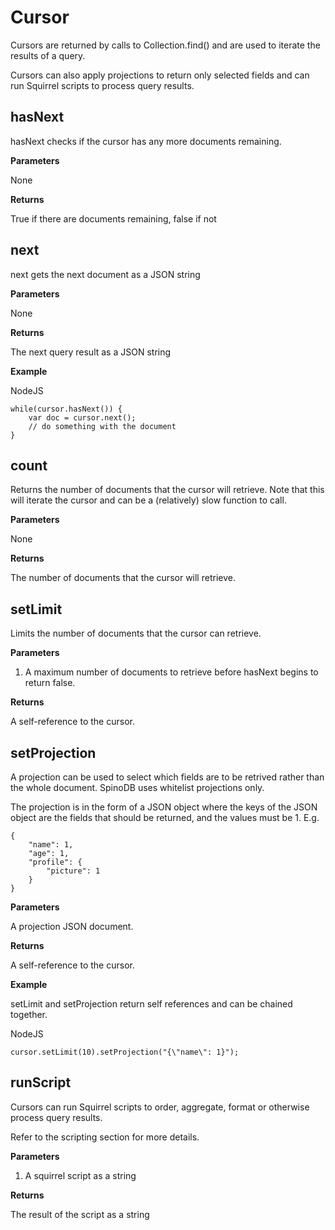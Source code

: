 # Cursor

Cursors are returned by calls to Collection.find() and are used to iterate the results of a query.

Cursors can also apply projections to return only selected fields and can run Squirrel scripts to process query results. 
 

## hasNext

hasNext checks if the cursor has any more documents remaining. 

**Parameters**

None

**Returns** 

True if there are documents remaining, false if not

## next

next gets the next document as a JSON string

**Parameters**

None

**Returns**

The next query result as a JSON string

**Example**

NodeJS

```
while(cursor.hasNext()) {
    var doc = cursor.next();
    // do something with the document
}
```

## count

Returns the number of documents that the cursor will retrieve. Note that this will iterate the cursor and can be a (relatively) slow function to call. 

**Parameters**

None

**Returns**

The number of documents that the cursor will retrieve.

## setLimit

Limits the number of documents that the cursor can retrieve.

**Parameters**

1. A maximum number of documents to retrieve before hasNext begins to return false.

**Returns** 

A self-reference to the cursor.

## setProjection

A projection can be used to select which fields are to be retrived rather than the whole document. SpinoDB uses whitelist projections only. 

The projection is in the form of a JSON object where the keys of the JSON object are the fields that should be returned, and the values must be 1. E.g.

```
{
    "name": 1,
    "age": 1,
    "profile": {
        "picture": 1
    }
}
```

**Parameters**

A projection JSON document.

**Returns**

A self-reference to the cursor.

**Example**

setLimit and setProjection return self references and can be chained together. 

NodeJS
```
cursor.setLimit(10).setProjection("{\"name\": 1}");
```

## runScript

Cursors can run Squirrel scripts to order, aggregate, format or otherwise process query results. 

Refer to the scripting section for more details.

**Parameters**

1. A squirrel script as a string

**Returns**

The result of the script as a string

